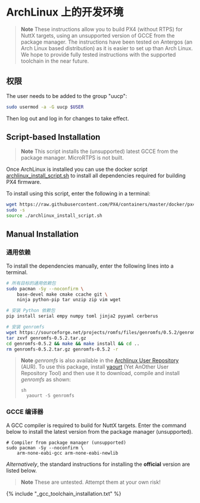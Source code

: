 # ArchLinux 上的开发环境

> **Note** These instructions allow you to build PX4 (without RTPS) for NuttX targets, using an unsupported version of GCCE from the package manager. The instructions have been tested on Antergos (an Arch Linux based distribution) as it is easier to set up than Arch Linux. We hope to provide fully tested instructions with the supported toolchain in the near future.

## 权限

The user needs to be added to the group "uucp":

```sh
sudo usermod -a -G uucp $USER
```

Then log out and log in for changes to take effect.

## Script-based Installation

> **Note** This script installs the (unsupported) latest GCCE from the package manager. MicroRTPS is not built.

Once ArchLinux is installed you can use the docker script [archlinux_install_script.sh](https://github.com/PX4/containers/blob/master/docker/px4-dev/scripts/archlinux_install_script.sh) to install all dependencies required for building PX4 firmware.

To install using this script, enter the following in a terminal:

```sh
wget https://raw.githubusercontent.com/PX4/containers/master/docker/px4-dev/scripts/archlinux_install_script.sh
sudo -s
source ./archlinux_install_script.sh
```

<!-- 
> Follow the instructions [below](#gcc-toolchain-installation) to install the supported version.
-->

## Manual Installation

### 通用依赖

To install the dependencies manually, enter the following lines into a terminal.

```sh
# 所有目标的通用依赖包
sudo pacman -Sy --noconfirm \
    base-devel make cmake ccache git \
    ninja python-pip tar unzip zip vim wget

# 安装 Python 依赖包
pip install serial empy numpy toml jinja2 pyyaml cerberus

# 安装 genromfs
wget https://sourceforge.net/projects/romfs/files/genromfs/0.5.2/genromfs-0.5.2.tar.gz
tar zxvf genromfs-0.5.2.tar.gz
cd genromfs-0.5.2 && make && make install && cd ..
rm genromfs-0.5.2.tar.gz genromfs-0.5.2 -r 
```

> **Note** *genromfs* is also available in the [Archlinux User Repository](https://aur.archlinux.org/packages/genromfs/) (AUR). To use this package, install [yaourt](https://archlinux.fr/yaourt-en) (Yet AnOther User Repository Tool) and then use it to download, compile and install *genromfs* as shown: 
> 
>     sh
>       yaourt -S genromfs

### GCCE 编译器

A GCC compiler is required to build for NuttX targets. Enter the command below to install the latest version from the package manager (unsupported).

    # Compiler from package manager (unsupported)
    sudo pacman -Sy --noconfirm \
        arm-none-eabi-gcc arm-none-eabi-newlib
    

*Alternatively*, the standard instructions for installing the **official** version are listed below.

> **Note** These are untested. Attempt them at your own risk!

<!-- import GCC toolchain common documentation -->

{% include "_gcc_toolchain_installation.txt" %}